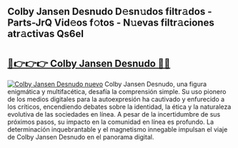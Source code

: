 ## Colby Jansen Desnudo D𝚎sn𝚞dos filtr𝚊dos - Parts-JrQ Vid𝚎os f𝚘tos - N𝚞evas filtr𝚊ciones atr𝚊ctivas Qs6eI

# <h2><a href="http://mb2sio.tromn.icu/?c=Colby+Jansen+Desnudo">🔗👉👉👉 Colby Jansen Desnudo 🔗🔗</a></h2>

[![Colby Jansen Desnudo nuevo](https://i.imgur.com/pEAQMta.gif)](http://mb2sio.tromn.icu/?c=Colby+Jansen+Desnudo)
Colby Jansen Desnudo, una figura enigmática y multifacética, desafía la comprensión simple. Su uso pionero de los medios digitales para la autoexpresión ha cautivado y enfurecido a los críticos, encendiendo debates sobre la identidad, la ética y la naturaleza evolutiva de las sociedades en línea. A pesar de la incertidumbre de sus próximos pasos, su impacto en la comunidad en línea es profundo. La determinación inquebrantable y el magnetismo innegable impulsan el viaje de Colby Jansen Desnudo en el panorama digital.
